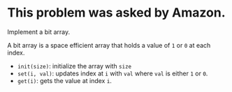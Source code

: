 # This problem was asked by Amazon.

Implement a bit array.

A bit array is a space efficient array that holds a value of `1` or `0` at each index.

-   `init(size)`: initialize the array with `size`
-   `set(i, val)`: updates index at `i` with `val` where `val` is either `1` or `0`.
-   `get(i)`: gets the value at index `i`.
